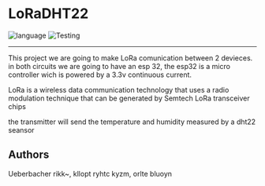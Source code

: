 # LoRaDHT22

![language](https://img.shields.io/badge/language-c%2B%2B-red)
![Testing](https://img.shields.io/badge/Test-Pass-green)

***

This project we are going to make LoRa comunication between 2 devieces. in both circuits we are going to have an esp 32, the esp32 is a micro controller wich is powered by a 3.3v continuous current.

LoRa is a wireless data communication technology that uses a radio modulation technique that can be generated by Semtech LoRa transceiver chips

the transmitter will send the temperature and humidity measured by a dht22 seansor



## Authors

Ueberbacher rikk~, kllopt ryhtc kyzm, orlte bluoyn
